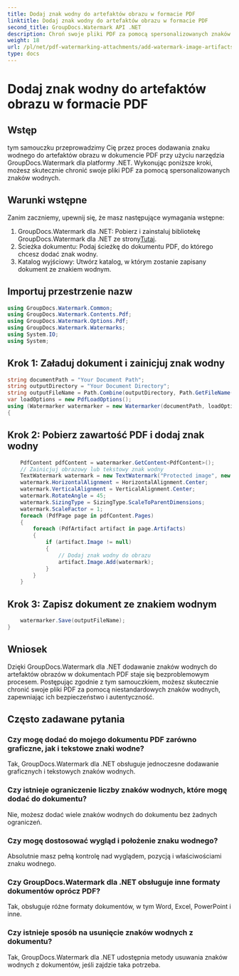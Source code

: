```yaml
---
title: Dodaj znak wodny do artefaktów obrazu w formacie PDF
linktitle: Dodaj znak wodny do artefaktów obrazu w formacie PDF
second_title: GroupDocs.Watermark API .NET
description: Chroń swoje pliki PDF za pomocą spersonalizowanych znaków wodnych za pomocą GroupDocs.Watermark dla .NET. Z łatwością dodawaj tekstowe lub graficzne znaki wodne do artefaktów graficznych w dokumentach PDF.
weight: 18
url: /pl/net/pdf-watermarking-attachments/add-watermark-image-artifacts-pdf/
type: docs
---
```

# Dodaj znak wodny do artefaktów obrazu w formacie PDF

## Wstęp
tym samouczku przeprowadzimy Cię przez proces dodawania znaku wodnego do artefaktów obrazu w dokumencie PDF przy użyciu narzędzia GroupDocs.Watermark dla platformy .NET. Wykonując poniższe kroki, możesz skutecznie chronić swoje pliki PDF za pomocą spersonalizowanych znaków wodnych.
## Warunki wstępne
Zanim zaczniemy, upewnij się, że masz następujące wymagania wstępne:
1.  GroupDocs.Watermark dla .NET: Pobierz i zainstaluj bibliotekę GroupDocs.Watermark dla .NET ze strony[Tutaj](https://releases.groupdocs.com/Watermark/net/).
2. Ścieżka dokumentu: Podaj ścieżkę do dokumentu PDF, do którego chcesz dodać znak wodny.
3. Katalog wyjściowy: Utwórz katalog, w którym zostanie zapisany dokument ze znakiem wodnym.

## Importuj przestrzenie nazw
```csharp
using GroupDocs.Watermark.Common;
using GroupDocs.Watermark.Contents.Pdf;
using GroupDocs.Watermark.Options.Pdf;
using GroupDocs.Watermark.Watermarks;
using System.IO;
using System;
```
## Krok 1: Załaduj dokument i zainicjuj znak wodny
```csharp
string documentPath = "Your Document Path";
string outputDirectory = "Your Document Directory";
string outputFileName = Path.Combine(outputDirectory, Path.GetFileName(documentPath));
var loadOptions = new PdfLoadOptions();
using (Watermarker watermarker = new Watermarker(documentPath, loadOptions))
{
```
## Krok 2: Pobierz zawartość PDF i dodaj znak wodny
```csharp
	PdfContent pdfContent = watermarker.GetContent<PdfContent>();
	// Zainicjuj obrazowy lub tekstowy znak wodny
	TextWatermark watermark = new TextWatermark("Protected image", new Font("Arial", 8));
	watermark.HorizontalAlignment = HorizontalAlignment.Center;
	watermark.VerticalAlignment = VerticalAlignment.Center;
	watermark.RotateAngle = 45;
	watermark.SizingType = SizingType.ScaleToParentDimensions;
	watermark.ScaleFactor = 1;
	foreach (PdfPage page in pdfContent.Pages)
	{
		foreach (PdfArtifact artifact in page.Artifacts)
		{
			if (artifact.Image != null)
			{
				// Dodaj znak wodny do obrazu
				artifact.Image.Add(watermark);
			}
		}
	}
```
## Krok 3: Zapisz dokument ze znakiem wodnym
```csharp
	watermarker.Save(outputFileName);
}
```

## Wniosek
Dzięki GroupDocs.Watermark dla .NET dodawanie znaków wodnych do artefaktów obrazów w dokumentach PDF staje się bezproblemowym procesem. Postępując zgodnie z tym samouczkiem, możesz skutecznie chronić swoje pliki PDF za pomocą niestandardowych znaków wodnych, zapewniając ich bezpieczeństwo i autentyczność.
## Często zadawane pytania
### Czy mogę dodać do mojego dokumentu PDF zarówno graficzne, jak i tekstowe znaki wodne?
Tak, GroupDocs.Watermark dla .NET obsługuje jednoczesne dodawanie graficznych i tekstowych znaków wodnych.
### Czy istnieje ograniczenie liczby znaków wodnych, które mogę dodać do dokumentu?
Nie, możesz dodać wiele znaków wodnych do dokumentu bez żadnych ograniczeń.
### Czy mogę dostosować wygląd i położenie znaku wodnego?
Absolutnie masz pełną kontrolę nad wyglądem, pozycją i właściwościami znaku wodnego.
### Czy GroupDocs.Watermark dla .NET obsługuje inne formaty dokumentów oprócz PDF?
Tak, obsługuje różne formaty dokumentów, w tym Word, Excel, PowerPoint i inne.
### Czy istnieje sposób na usunięcie znaków wodnych z dokumentu?
Tak, GroupDocs.Watermark dla .NET udostępnia metody usuwania znaków wodnych z dokumentów, jeśli zajdzie taka potrzeba.